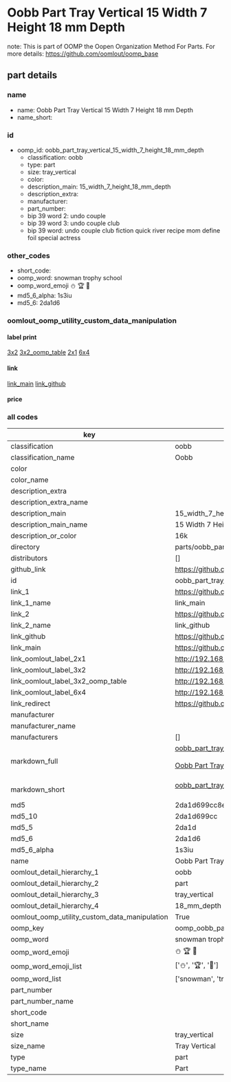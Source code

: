 # Oobb Part Tray Vertical 15 Width 7 Height 18 mm Depth  

note: This is part of OOMP the Oopen Organization Method For Parts. For more details: https://github.com/oomlout/oomp_base

##  part details
  







### name
* name: Oobb Part Tray Vertical 15 Width 7 Height 18 mm Depth
* name_short: 
### id
* oomp_id: oobb_part_tray_vertical_15_width_7_height_18_mm_depth
  * classification: oobb
  * type: part
  * size: tray_vertical
  * color: 
  * description_main: 15_width_7_height_18_mm_depth
  * description_extra: 
  * manufacturer: 
  * part_number: 
  * bip 39 word 2: undo couple
  * bip 39 word 3: undo couple club
  * bip 39 word: undo couple club fiction quick river recipe mom define foil special actress

### other_codes
* short_code: 
* oomp_word: snowman trophy school
* oomp_word_emoji :snowman: :trophy: :school:
* md5_6_alpha: 1s3iu
* md5_6: 2da1d6






### oomlout_oomp_utility_custom_data_manipulation
#### label print
[3x2](http://192.168.1.245:1112/?label=oomp%201s3iu)
[3x2_oomp_table](http://192.168.1.108:1112/?label=oomp%201s3iu)
[2x1](http://192.168.1.242:1112/?label=oomp%201s3iu)
[6x4](http://192.168.1.55:1112/?label=oomp%201s3iu)    

#### link

[link_main](https://github.com/oomlout/oomlout_oomp_version_1_messy/tree/main/parts/oobb_part_tray_vertical_15_width_7_height_18_mm_depth) [link_github](https://github.com/oomlout/oomlout_oomp_version_1_messy/tree/main/parts/oobb_part_tray_vertical_15_width_7_height_18_mm_depth)                             

#### price







### all codes 
| key | value |  
| --- | --- |  
| classification | oobb |  
| classification_name | Oobb |  
| color |  |  
| color_name |  |  
| description_extra |  |  
| description_extra_name |  |  
| description_main | 15_width_7_height_18_mm_depth |  
| description_main_name | 15 Width 7 Height 18 mm Depth |  
| description_or_color | 16k |  
| directory | parts/oobb_part_tray_vertical_15_width_7_height_18_mm_depth |  
| distributors | [] |  
| github_link | https://github.com/oomlout/oomlout_oomp_part_src/tree/main/parts/oobb_part_tray_vertical_15_width_7_height_18_mm_depth |  
| id | oobb_part_tray_vertical_15_width_7_height_18_mm_depth |  
| link_1 | https://github.com/oomlout/oomlout_oomp_version_1_messy/tree/main/parts/oobb_part_tray_vertical_15_width_7_height_18_mm_depth |  
| link_1_name | link_main |  
| link_2 | https://github.com/oomlout/oomlout_oomp_version_1_messy/tree/main/parts/oobb_part_tray_vertical_15_width_7_height_18_mm_depth |  
| link_2_name | link_github |  
| link_github | https://github.com/oomlout/oomlout_oomp_version_1_messy/tree/main/parts/oobb_part_tray_vertical_15_width_7_height_18_mm_depth |  
| link_main | https://github.com/oomlout/oomlout_oomp_version_1_messy/tree/main/parts/oobb_part_tray_vertical_15_width_7_height_18_mm_depth |  
| link_oomlout_label_2x1 | http://192.168.1.242:1112/?label=oomp%201s3iu |  
| link_oomlout_label_3x2 | http://192.168.1.245:1112/?label=oomp%201s3iu |  
| link_oomlout_label_3x2_oomp_table | http://192.168.1.108:1112/?label=oomp%201s3iu |  
| link_oomlout_label_6x4 | http://192.168.1.55:1112/?label=oomp%201s3iu |  
| link_redirect | https://github.com/oomlout/oomlout_oomp_version_1_messy/tree/main/parts/oobb_part_tray_vertical_15_width_7_height_18_mm_depth |  
| manufacturer |  |  
| manufacturer_name |  |  
| manufacturers | [] |  
| markdown_full | [oobb_part_tray_vertical_15_width_7_height_18_mm_depth](none)<br>[](none)<br>[Oobb Part Tray Vertical 15 Width 7 Height 18 Mm Depth](none)<br><br> |  
| markdown_short | [oobb_part_tray_vertical_15_width_7_height_18_mm_depth](none)<br><br> |  
| md5 | 2da1d699cc8ed676eb57d55c584c4f67 |  
| md5_10 | 2da1d699cc |  
| md5_5 | 2da1d |  
| md5_6 | 2da1d6 |  
| md5_6_alpha | 1s3iu |  
| name | Oobb Part Tray Vertical 15 Width 7 Height 18 mm Depth |  
| oomlout_detail_hierarchy_1 | oobb |  
| oomlout_detail_hierarchy_2 | part |  
| oomlout_detail_hierarchy_3 | tray_vertical |  
| oomlout_detail_hierarchy_4 | 18_mm_depth |  
| oomlout_oomp_utility_custom_data_manipulation | True |  
| oomp_key | oomp_oobb_part_tray_vertical_15_width_7_height_18_mm_depth |  
| oomp_word | snowman trophy school |  
| oomp_word_emoji | :snowman: :trophy: :school: |  
| oomp_word_emoji_list | [':snowman:', ':trophy:', ':school:'] |  
| oomp_word_list | ['snowman', 'trophy', 'school'] |  
| part_number |  |  
| part_number_name |  |  
| short_code |  |  
| short_name |  |  
| size | tray_vertical |  
| size_name | Tray Vertical |  
| type | part |  
| type_name | Part |  
